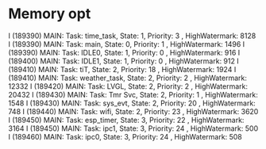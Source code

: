 # Memory opt

I (189390) MAIN: Task: time_task, State: 1, Priority: 3 , HighWatermark: 8128
I (189390) MAIN: Task: main, State: 0, Priority: 1 , HighWatermark: 1496
I (189390) MAIN: Task: IDLE0, State: 1, Priority: 0 , HighWatermark: 916
I (189400) MAIN: Task: IDLE1, State: 1, Priority: 0 , HighWatermark: 912
I (189410) MAIN: Task: tiT, State: 2, Priority: 18 , HighWatermark: 1924
I (189410) MAIN: Task: weather_task, State: 2, Priority: 2 , HighWatermark: 12332
I (189420) MAIN: Task: LVGL, State: 2, Priority: 2 , HighWatermark: 20432
I (189430) MAIN: Task: Tmr Svc, State: 2, Priority: 1 , HighWatermark: 1548
I (189430) MAIN: Task: sys_evt, State: 2, Priority: 20 , HighWatermark: 748
I (189440) MAIN: Task: wifi, State: 2, Priority: 23 , HighWatermark: 3620
I (189450) MAIN: Task: esp_timer, State: 3, Priority: 22 , HighWatermark: 3164
I (189450) MAIN: Task: ipc1, State: 3, Priority: 24 , HighWatermark: 500
I (189460) MAIN: Task: ipc0, State: 3, Priority: 24 , HighWatermark: 508
